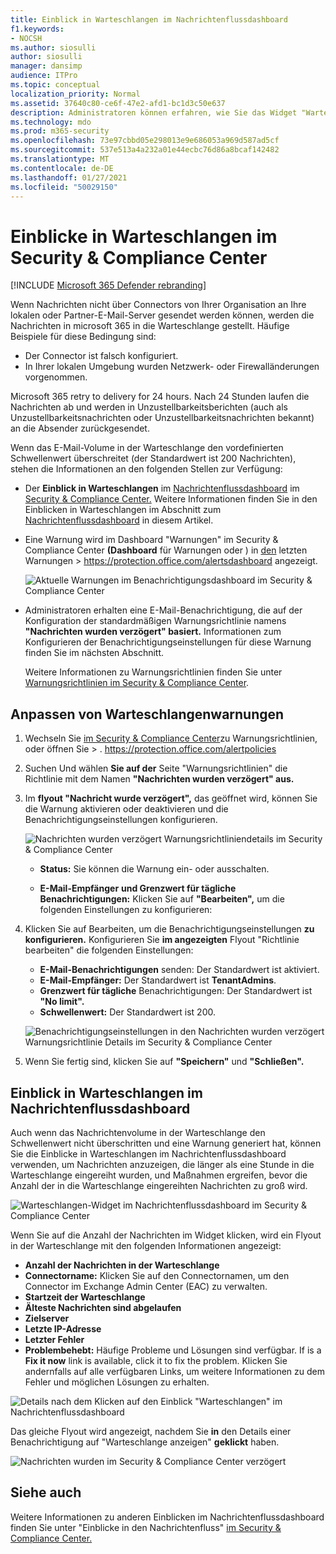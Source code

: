 ```yaml
---
title: Einblick in Warteschlangen im Nachrichtenflussdashboard
f1.keywords:
- NOCSH
ms.author: siosulli
author: siosulli
manager: dansimp
audience: ITPro
ms.topic: conceptual
localization_priority: Normal
ms.assetid: 37640c80-ce6f-47e2-afd1-bc1d3c50e637
description: Administratoren können erfahren, wie Sie das Widget "Warteschlangen" im Dashboard für den Nachrichtenfluss im Security & Compliance Center verwenden, um den nicht erfolgreichen Nachrichtenfluss über ausgehende Connectors zu ihrer lokalen oder Partnerorganisation zu überwachen.
ms.technology: mdo
ms.prod: m365-security
ms.openlocfilehash: 73e97cbbd05e298013e9e686053a969d587ad5cf
ms.sourcegitcommit: 537e513a4a232a01e44ecbc76d86a8bcaf142482
ms.translationtype: MT
ms.contentlocale: de-DE
ms.lasthandoff: 01/27/2021
ms.locfileid: "50029150"
---
```

# <a name="queues-insight-in-the-security--compliance-center"></a>Einblicke in Warteschlangen im Security & Compliance Center

[!INCLUDE [Microsoft 365 Defender rebranding](../includes/microsoft-defender-for-office.md)]


Wenn Nachrichten nicht über Connectors von Ihrer Organisation an Ihre lokalen oder Partner-E-Mail-Server gesendet werden können, werden die Nachrichten in microsoft 365 in die Warteschlange gestellt. Häufige Beispiele für diese Bedingung sind:

- Der Connector ist falsch konfiguriert.
- In Ihrer lokalen Umgebung wurden Netzwerk- oder Firewalländerungen vorgenommen.

Microsoft 365 retry to delivery for 24 hours. Nach 24 Stunden laufen die Nachrichten ab und werden in Unzustellbarkeitsberichten (auch als Unzustellbarkeitsnachrichten oder Unzustellbarkeitsnachrichten bekannt) an die Absender zurückgesendet.

Wenn das E-Mail-Volume in der Warteschlange den vordefinierten Schwellenwert überschreitet (der Standardwert ist 200 Nachrichten), stehen die Informationen an den folgenden Stellen zur Verfügung:

- Der **Einblick in Warteschlangen** im [Nachrichtenflussdashboard](mail-flow-insights-v2.md) im [Security & Compliance Center.](https://protection.office.com) Weitere Informationen finden Sie in den Einblicken in Warteschlangen im Abschnitt zum [Nachrichtenflussdashboard](#queues-insight-in-the-mail-flow-dashboard) in diesem Artikel.

- Eine Warnung wird  im Dashboard "Warnungen" im Security & Compliance Center **(Dashboard** für Warnungen oder ) in [den](https://protection.office.com) letzten Warnungen \>  <https://protection.office.com/alertsdashboard> angezeigt.

  ![Aktuelle Warnungen im Benachrichtigungsdashboard im Security & Compliance Center](../../media/mfi-queued-messages-alert.png)

- Administratoren erhalten eine E-Mail-Benachrichtigung, die auf der Konfiguration der standardmäßigen Warnungsrichtlinie namens **"Nachrichten wurden verzögert" basiert.** Informationen zum Konfigurieren der Benachrichtigungseinstellungen für diese Warnung finden Sie im nächsten Abschnitt.

  Weitere Informationen zu Warnungsrichtlinien finden Sie unter [Warnungsrichtlinien im Security & Compliance Center](../../compliance/alert-policies.md).

## <a name="customize-queue-alerts"></a>Anpassen von Warteschlangenwarnungen

1. Wechseln Sie [im Security & Compliance Center](https://protection.office.com)zu Warnungsrichtlinien, oder öffnen Sie  \>  . <https://protection.office.com/alertpolicies>

2. Suchen Und wählen **Sie auf der** Seite "Warnungsrichtlinien" die Richtlinie mit dem Namen **"Nachrichten wurden verzögert" aus.**

3. Im **flyout "Nachricht wurde verzögert",** das geöffnet wird, können Sie die Warnung aktivieren oder deaktivieren und die Benachrichtigungseinstellungen konfigurieren.

   ![Nachrichten wurden verzögert Warnungsrichtliniendetails im Security & Compliance Center](../../media/mfi-queued-messages-alert-policy.png)

   - **Status:** Sie können die Warnung ein- oder ausschalten.

   - **E-Mail-Empfänger** **und Grenzwert für tägliche Benachrichtigungen:** Klicken Sie auf **"Bearbeiten",** um die folgenden Einstellungen zu konfigurieren:

4. Klicken Sie auf Bearbeiten, um die Benachrichtigungseinstellungen **zu konfigurieren.** Konfigurieren Sie **im angezeigten** Flyout "Richtlinie bearbeiten" die folgenden Einstellungen:

   - **E-Mail-Benachrichtigungen** senden: Der Standardwert ist aktiviert.
   - **E-Mail-Empfänger:** Der Standardwert ist **TenantAdmins**.
   - **Grenzwert für tägliche** Benachrichtigungen: Der Standardwert ist **"No limit".**
   - **Schwellenwert:** Der Standardwert ist 200.

   ![Benachrichtigungseinstellungen in den Nachrichten wurden verzögert Warnungsrichtlinie Details im Security & Compliance Center](../../media/mfi-queued-messages-alert-policy-notification-settings.png)

5. Wenn Sie fertig sind, klicken Sie auf **"Speichern"** und **"Schließen".**

## <a name="queues-insight-in-the-mail-flow-dashboard"></a>Einblick in Warteschlangen im Nachrichtenflussdashboard

Auch wenn das Nachrichtenvolume in der Warteschlange den Schwellenwert nicht überschritten  und eine Warnung [](mail-flow-insights-v2.md) generiert hat, können Sie die Einblicke in Warteschlangen im Nachrichtenflussdashboard verwenden, um Nachrichten anzuzeigen, die länger als eine Stunde in die Warteschlange eingereiht wurden, und Maßnahmen ergreifen, bevor die Anzahl der in die Warteschlange eingereihten Nachrichten zu groß wird.

![Warteschlangen-Widget im Nachrichtenflussdashboard im Security & Compliance Center](../../media/mfi-queues-widget.png)

Wenn Sie auf die Anzahl der  Nachrichten im Widget klicken, wird ein Flyout in der Warteschlange mit den folgenden Informationen angezeigt:

- **Anzahl der Nachrichten in der Warteschlange**
- **Connectorname:** Klicken Sie auf den Connectornamen, um den Connector im Exchange Admin Center (EAC) zu verwalten.
- **Startzeit der Warteschlange**
- **Älteste Nachrichten sind abgelaufen**
- **Zielserver**
- **Letzte IP-Adresse**
- **Letzter Fehler**
- **Problembehebt:** Häufige Probleme und Lösungen sind verfügbar. If is a **Fix it now** link is available, click it to fix the problem. Klicken Sie andernfalls auf alle verfügbaren Links, um weitere Informationen zu dem Fehler und möglichen Lösungen zu erhalten.

![Details nach dem Klicken auf den Einblick "Warteschlangen" im Nachrichtenflussdashboard](../../media/mfi-queues-details.png)

Das gleiche Flyout wird angezeigt, nachdem Sie **in** den Details einer Benachrichtigung auf "Warteschlange anzeigen" **geklickt** haben.

![Nachrichten wurden im Security & Compliance Center verzögert](../../media/mfi-queued-messages-alert-details.png)

## <a name="see-also"></a>Siehe auch

Weitere Informationen zu anderen Einblicken im Nachrichtenflussdashboard finden Sie unter "Einblicke in den Nachrichtenfluss" [im Security & Compliance Center.](mail-flow-insights-v2.md)
